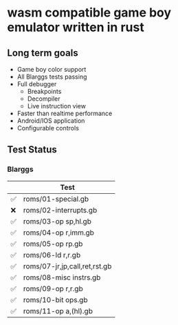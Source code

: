 # wasm compatible game boy emulator written in rust

## Long term goals

- Game boy color support
- All Blarggs tests passing
- Full debugger
  - Breakpoints
  - Decompiler
  - Live instruction view
- Faster than realtime performance
- Android/IOS application
- Configurable controls


## Test Status

### Blarggs

|     | Test                          |
| --- | ----------------------------- |
| ✅   | roms/01-special.gb            |
| ❌   | roms/02-interrupts.gb         |
| ✅   | roms/03-op sp,hl.gb           |
| ✅   | roms/04-op r,imm.gb           |
| ✅   | roms/05-op rp.gb              |
| ✅   | roms/06-ld r,r.gb             |
| ✅   | roms/07-jr,jp,call,ret,rst.gb |
| ✅   | roms/08-misc instrs.gb        |
| ✅   | roms/09-op r,r.gb             |
| ✅   | roms/10-bit ops.gb            |
| ✅   | roms/11-op a,(hl).gb          |